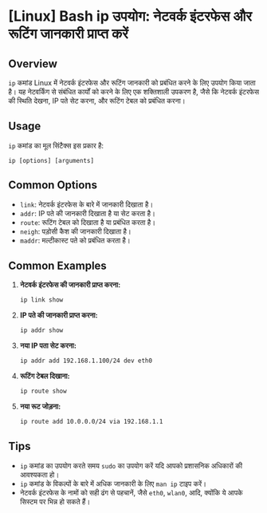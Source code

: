# [Linux] Bash ip उपयोग: नेटवर्क इंटरफेस और रूटिंग जानकारी प्राप्त करें

## Overview
`ip` कमांड Linux में नेटवर्क इंटरफेस और रूटिंग जानकारी को प्रबंधित करने के लिए उपयोग किया जाता है। यह नेटवर्किंग से संबंधित कार्यों को करने के लिए एक शक्तिशाली उपकरण है, जैसे कि नेटवर्क इंटरफेस की स्थिति देखना, IP पते सेट करना, और रूटिंग टेबल को प्रबंधित करना।

## Usage
`ip` कमांड का मूल सिंटैक्स इस प्रकार है:

```
ip [options] [arguments]
```

## Common Options
- `link`: नेटवर्क इंटरफेस के बारे में जानकारी दिखाता है।
- `addr`: IP पते की जानकारी दिखाता है या सेट करता है।
- `route`: रूटिंग टेबल को दिखाता है या प्रबंधित करता है।
- `neigh`: पड़ोसी कैश की जानकारी दिखाता है।
- `maddr`: मल्टीकास्ट पते को प्रबंधित करता है।

## Common Examples
1. **नेटवर्क इंटरफेस की जानकारी प्राप्त करना:**
   ```bash
   ip link show
   ```

2. **IP पते की जानकारी प्राप्त करना:**
   ```bash
   ip addr show
   ```

3. **नया IP पता सेट करना:**
   ```bash
   ip addr add 192.168.1.100/24 dev eth0
   ```

4. **रूटिंग टेबल दिखाना:**
   ```bash
   ip route show
   ```

5. **नया रूट जोड़ना:**
   ```bash
   ip route add 10.0.0.0/24 via 192.168.1.1
   ```

## Tips
- `ip` कमांड का उपयोग करते समय `sudo` का उपयोग करें यदि आपको प्रशासनिक अधिकारों की आवश्यकता हो।
- `ip` कमांड के विकल्पों के बारे में अधिक जानकारी के लिए `man ip` टाइप करें।
- नेटवर्क इंटरफेस के नामों को सही ढंग से पहचानें, जैसे `eth0`, `wlan0`, आदि, क्योंकि ये आपके सिस्टम पर भिन्न हो सकते हैं।